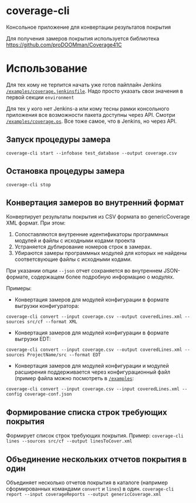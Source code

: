 # coverage-cli
Консольное приложение для конвертации результатов покрытия 

Для получения замеров покрытия используется библиотека https://github.com/proDOOMman/Coverage41C 

# Использование

Для тех кому не терпится начать уже готов пайплайн Jenkins [`/examples/coverage.jenkinsfile`](examples/coverage.jenkinsfile).
Надо просто указать свои значения в первой секции `environment`

Для тех у кого нет Jenkins-а или кому тесны рамки консольного приложения все возможности пакета доступны через API. Смотри [`/examples/coverage.os`](examples/coverage.os). Все тоже самое, что в Jenkins, но через API.

## Запуск процедуры замера

`coverage-cli start --infobase test_database --output coverage.csv`

## Остановка процедуры замера

`coverage-cli stop`

## Конвертация замеров во внутренний формат

Конвертирует результаты покрытия из CSV формата во genericCoverage XML формат. При этом:
1. Сопоставляются внутренние идентификаторы программных модулей и файлы с исходными кодами проекта
2. Устраняется дублирование номеров строк в замерах.
3. Убираются замеры программных модулей для которых не найдены соответсвующие файлы с исходными кодами.

При указании опции `--json` отчет сохраняется во внутреннем JSON-формате, содержащем более подробную информацию о модулях.

Примеры:
* Конвертация замеров для модулей конфигурации в формате выгрузки конфигуратора:

`coverage-cli convert --input coverage.csv --output coveredLines.xml --sources src/cf --format XML`

* Конвертация замеров для модулей конфигурации в формате выгрузки EDT:

`coverage-cli convert --input coverage.csv --output coveredLines.xml --sources ProjectName/src --format EDT`

* Конвертация замеров для модулей конфигурации и модулей расширения поддерживается через конфигурационный файл (пример файла можно посмотреть в [`/examples`](examples):

`coverage-cli convert --input coverage.csv --input coveredLines.xml --config coverage-conf.json`

## Формирование списка строк требующих покрытия

Формирует список строк требующих покрытия. Пример:
`coverage-cli lines --sources src/cf --output linesToCover.xml`

## Объединение нескольких отчетов покрытия в один

Объединяет несколько отчетов покрытия в каталоге (например сформированных командами `convert` и `lines`) в один. 
`coverage-cli report --input coverageReports --output genericCoverage.xml`
